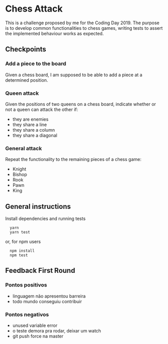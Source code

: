 # Chess Attack

This is a challenge proposed by me for the Coding Day 2019. The purpose is to develop common functionalities to chess games, writing tests to assert the implemented behaviour works as expected.

## Checkpoints

### Add a piece to the board

Given a chess board, I am supposed to be able to add a piece at a determined position. 

### Queen attack

Given the positions of two queens on a chess board, indicate whether or not a queen can attack the other if:
* they are enemies
* they share a line
* they share a column
* they share a diagonal

### General attack

Repeat the functionality to the remaining pieces of a chess game:
* Knight
* Bishop
* Rook
* Pawn
* King


## General instructions

Install dependencies and running tests

```(bash)
  yarn
  yarn test
```

or, for npm users

```(bash)
  npm install
  npm test
```

## Feedback First Round

### Pontos positivos

* linguagem não apresentou barreira
* todo mundo conseguiu contribuir

### Pontos negativos

* unused variable error
* o teste demora pra rodar, deixar um watch
* git push force na master

